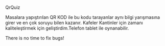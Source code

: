 QrQuiz

Masalara yapıştırılan QR KOD ile bu kodu tarayanlar aynı bilgi yarışmasına girer ve en çok soruyu bilen kazanır.
Kafeler Kantinler için zamanı kaliteleştirmek için geliştirdim.Telefon tablet ile oynanabilir.

There is no time to fix bugs!

